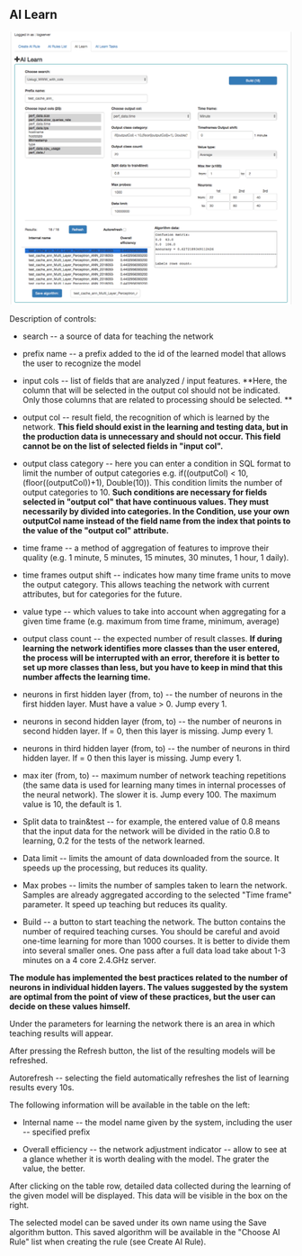 AI Learn
--------

![](./media/media/image74.png)

Description of controls:

-   search -- a source of data for teaching the network

-   prefix name -- a prefix added to the id of the learned model that
    allows the user to recognize the model

-   input cols -- list of fields that are analyzed / input features.
    **Here, the column that will be selected in the output col should
    not be indicated. Only those columns that are related to processing
    should be selected. **

-   output col -- result field, the recognition of which is learned by
    the network. **This field should exist in the learning and testing
    data, but in the production data is unnecessary and should not
    occur. This field cannot be on the list of selected fields in "input
    col".**

-   output class category -- here you can enter a condition in SQL
    format to limit the number of output categories e.g. if((outputCol)
    \< 10,(floor((outputCol))+1), Double(10)). This condition limits the
    number of output categories to 10. **Such conditions are necessary
    for fields selected in "output col" that have continuous values.
    They must necessarily by divided into categories. In the Condition,
    use your own outputCol name instead of the field name from the index
    that points to the value of the "output col" attribute.**

-   time frame -- a method of aggregation of features to improve their
    quality (e.g. 1 minute, 5 minutes, 15 minutes, 30 minutes, 1 hour, 1
    daily).

-   time frames output shift -- indicates how many time frame units to
    move the output category. This allows teaching the network with
    current attributes, but for categories for the future.

-   value type -- which values to take into account when aggregating for
    a given time frame (e.g. maximum from time frame, minimum, average)

-   output class count -- the expected number of result classes. **If
    during learning the network identifies more classes than the user
    entered, the process will be interrupted with an error, therefore it
    is better to set up more classes than less, but you have to keep in
    mind that this number affects the learning time.**

-   neurons in first hidden layer (from, to) -- the number of neurons in
    the first hidden layer. Must have a value \> 0. Jump every 1.

-   neurons in second hidden layer (from, to) -- the number of neurons
    in second hidden layer. If = 0, then this layer is missing. Jump
    every 1.

-   neurons in third hidden layer (from, to) -- the number of neurons in
    third hidden layer. If = 0 then this layer is missing. Jump every 1.

-   max iter (from, to) -- maximum number of network teaching
    repetitions (the same data is used for learning many times in
    internal processes of the neural network). The slower it is. Jump
    every 100. The maximum value is 10, the default is 1.

-   Split data to train&test -- for example, the entered value of 0.8
    means that the input data for the network will be divided in the
    ratio 0.8 to learning, 0.2 for the tests of the network learned.

-   Data limit -- limits the amount of data downloaded from the source.
    It speeds up the processing, but reduces its quality.

-   Max probes -- limits the number of samples taken to learn the
    network. Samples are already aggregated according to the selected
    "Time frame" parameter. It speed up teaching but reduces its
    quality.

-   Build -- a button to start teaching the network. The button contains
    the number of required teaching curses. You should be careful and
    avoid one-time learning for more than 1000 courses. It is better to
    divide them into several smaller ones. One pass after a full data
    load take about 1-3 minutes on a 4 core 2.4.GHz server.

**The module has implemented the best practices related to the number
of neurons in individual hidden layers. The values suggested by the
system are optimal from the point of view of these practices, but the
user can decide on these values himself.**

Under the parameters for learning the network there is an area in
which teaching results will appear.

After pressing the Refresh button, the list of the resulting models
will be refreshed.

Autorefresh -- selecting the field automatically refreshes the list of
learning results every 10s.

The following information will be available in the table on the left:

-   Internal name -- the model name given by the system, including the
    user -- specified prefix

-   Overall efficiency -- the network adjustment indicator -- allow to
    see at a glance whether it is worth dealing with the model. The
    grater the value, the better.

After clicking on the table row, detailed data collected during the
learning of the given model will be displayed. This data will be
visible in the box on the right.

The selected model can be saved under its own name using the Save
algorithm button. This saved algorithm will be available in the
"Choose AI Rule" list when creating the rule (see Create AI Rule).

